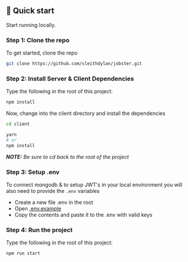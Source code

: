 ## 🚀 Quick start

Start running locally.

### Step 1: Clone the repo

To get started, clone the repo

```sh
git clone https://github.com/sleithdylan/jobster.git
```

### Step 2: Install Server & Client Dependencies

Type the following in the root of this project:

```sh
npm install
```

Now, change into the client directory and install the dependencies

```sh
cd client

yarn
# or
npm install
```

_**NOTE:** Be sure to cd back to the root of the project_

### Step 3: Setup .env

To connect mongodb & to setup JWT's in your local environment you will also need to provide the `.env` variables

- Create a new file .env in the root
- Open [.env.example](./.env.example)
- Copy the contents and paste it to the .env with valid keys

### Step 4: Run the project

Type the following in the root of this project:

```sh
npm run start
```
